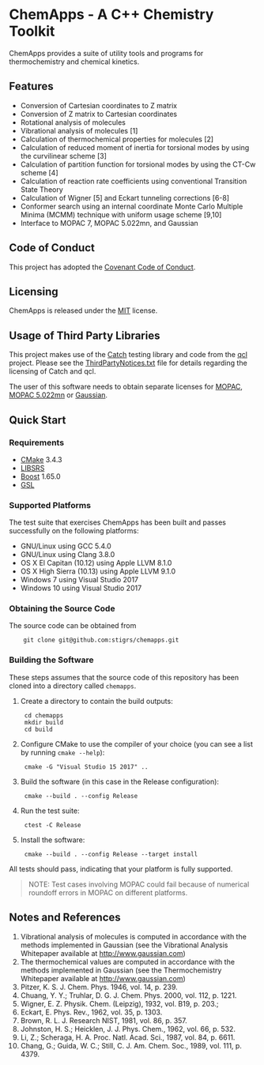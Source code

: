 # ChemApps - A C++ Chemistry Toolkit

ChemApps provides a suite of utility tools and programs for thermochemistry
and chemical kinetics.

## Features

* Conversion of Cartesian coordinates to Z matrix
* Conversion of Z matrix to Cartesian coordinates
* Rotational analysis of molecules
* Vibrational analysis of molecules [1]
* Calculation of thermochemical properties for molecules [2]
* Calculation of reduced moment of inertia for torsional modes by using
  the curvilinear scheme [3]
* Calculation of partition function for torsional modes by using the
  CT-Cw scheme [4]
* Calculation of reaction rate coefficients using conventional Transition 
  State Theory
* Calculation of Wigner [5] and Eckart tunneling corrections [6-8]
* Conformer search using an internal coordinate Monte Carlo Multiple 
  Minima (MCMM) technique with uniform usage scheme [9,10]
* Interface to MOPAC 7, MOPAC 5.022mn, and Gaussian

## Code of Conduct

This project has adopted the [Covenant Code of Conduct](CODE_OF_CONDUCT.md).

## Licensing

ChemApps is released under the [MIT](LICENSE) license.

## Usage of Third Party Libraries

This project makes use of the [Catch](https://https://github.com/philsquared/catch) 
testing library and code from the [qcl](https://github.com/ben-albrecht/qcl) 
project. Please see the [ThirdPartyNotices.txt](ThirdPartyNotices.txt) file 
for details regarding the licensing of Catch and qcl.

The user of this software needs to obtain separate licenses for [MOPAC](http://openmopac.net/index.html), 
[MOPAC 5.022mn](https://comp.chem.umn.edu/mopac/) or [Gaussian](http://gaussian.com/). 

## Quick Start 

### Requirements

* [CMake](https://cmake.org) 3.4.3
* [LIBSRS](https://github.com/stigrs/libsrs.git)
* [Boost](http://www.boost.org/) 1.65.0
* [GSL](https://github.com/Microsoft/GSL)

### Supported Platforms

The test suite that exercises ChemApps has been built and passes successfully 
on the following platforms:
* GNU/Linux using GCC 5.4.0
* GNU/Linux using Clang 3.8.0
* OS X El Capitan (10.12) using Apple LLVM 8.1.0
* OS X High Sierra (10.13) using Apple LLVM 9.1.0
* Windows 7 using Visual Studio 2017
* Windows 10 using Visual Studio 2017

### Obtaining the Source Code

The source code can be obtained from

        git clone git@github.com:stigrs/chemapps.git

### Building the Software

These steps assumes that the source code of this repository has been cloned
into a directory called `chemapps`.

1. Create a directory to contain the build outputs:

        cd chemapps
        mkdir build
        cd build

2. Configure CMake to use the compiler of your choice (you can see a list by
   running `cmake --help`):

        cmake -G "Visual Studio 15 2017" ..

3. Build the software (in this case in the Release configuration):

        cmake --build . --config Release

4. Run the test suite:

        ctest -C Release

5. Install the software:

        cmake --build . --config Release --target install

All tests should pass, indicating that your platform is fully supported. 

>NOTE: Test cases involving MOPAC could fail because of numerical roundoff 
errors in MOPAC on different platforms.

## Notes and References

1.  Vibrational analysis of molecules is computed in accordance with the 
    methods implemented in Gaussian (see the Vibrational Analysis Whitepaper 
    available at http://www.gaussian.com)
2.  The thermochemical values are computed in accordance with the methods
    implemented in Gaussian (see the Thermochemistry Whitepaper available
    at http://www.gaussian.com)
3.  Pitzer, K. S. J. Chem. Phys. 1946, vol. 14, p. 239.
4.  Chuang, Y. Y.; Truhlar, D. G. J. Chem. Phys. 2000, vol. 112, p. 1221.
5.  Wigner, E. Z. Physik. Chem. (Leipzig), 1932, vol. B19, p. 203.;
6.  Eckart, E. Phys. Rev., 1962, vol. 35, p. 1303.
7.  Brown, R. L. J. Research NIST, 1981, vol. 86, p. 357.
8.  Johnston, H. S.; Heicklen, J. J. Phys. Chem., 1962, vol. 66, p. 532.
9.  Li, Z.; Scheraga, H. A. Proc. Natl. Acad. Sci., 1987, vol. 84, p. 6611.
10. Chang, G.; Guida, W. C.; Still, C. J. Am. Chem. Soc., 1989, vol. 111,
    p. 4379.
